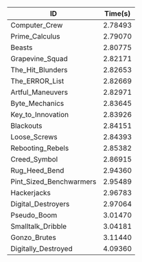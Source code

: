 |ID|Time(s)|
|-|-|
|Computer_Crew|2.78493|
|Prime_Calculus|2.79070|
|Beasts|2.80775|
|Grapevine_Squad|2.82171|
|The_Hit_Blunders|2.82653|
|The_ERROR_List|2.82669|
|Artful_Maneuvers|2.82971|
|Byte_Mechanics|2.83645|
|Key_to_Innovation|2.83926|
|Blackouts|2.84151|
|Loose_Screws|2.84393|
|Rebooting_Rebels|2.85382|
|Creed_Symbol|2.86915|
|Rug_Heed_Bend|2.94360|
|Pint_Sized_Benchwarmers|2.95489|
|Hackerjacks|2.96783|
|Digital_Destroyers|2.97064|
|Pseudo_Boom|3.01470|
|Smalltalk_Dribble|3.04181|
|Gonzo_Brutes|3.11440|
|Digitally_Destroyed|4.09360|
